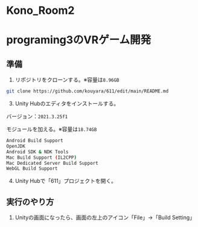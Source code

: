# Kono_Room2
programing3のVRゲーム開発
=======
## 準備
1. リポジトリをクローンする。※容量は`8.96GB`
```bash
git clone https://github.com/kouyara/611/edit/main/README.md
```

3. Unity Hubのエディタをインストールする。
   
バージョン：`2021.3.25f1`

モジュールを加える。※容量は`18.74GB`

```bash
Android Build Support
OpenJDK
Android SDK & NDK Tools
Mac Build Support (IL2CPP)
Mac Dedicated Server Build Support
WebGL Build Support
```

4. Unity Hubで「611」プロジェクトを開く。

## 実行のやり方
1. Unityの画面になったら、画面の左上のアイコン「File」->「Build Setting」
